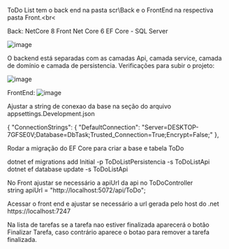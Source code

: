 ToDo List tem o back end na pasta scr\Back e o FrontEnd na respectiva pasta Front.<br<

Back: NetCore 8
Front Net Core 6
EF Core - SQL Server 

![image](https://github.com/user-attachments/assets/52e441f6-f8bb-4876-8f8a-84fdb3a6791d)



O backend está separadas com as camadas Api, camada service, camada de domínio e camada de persistencia.
Verificações para subir o projeto:

![image](https://github.com/user-attachments/assets/7ef427a5-cd00-4a0b-ba22-1949352c36b3) <br>


FrontEnd:
![image](https://github.com/user-attachments/assets/7f285d40-4b50-4892-b33d-cc4c035dd7e0)


Ajustar a string de conexao da base na seção do arquivo appsettings.Development.json

{
  "ConnectionStrings": {
  "DefaultConnection": "Server=DESKTOP-7GFSE0V;Database=DbTask;Trusted_Connection=True;Encrypt=False;"
},

Rodar a migração do EF Core para criar a base e tabela ToDo

dotnet ef migrations add Initial -p ToDoListPersistencia -s ToDoListApi<br>
dotnet ef database update -s ToDoListApi

No Front ajustar se necessário a apiUrl da api no ToDoController  
  string apiUrl = "http://localhost:5072/api/ToDo";

Acessar o front end e ajustar se necessário a url gerada pelo host do .net
  https://localhost:7247

Na lista de tarefas se a tarefa nao estiver finalizada aparecerá o botão Finalizar Tarefa, caso contrário aparece o botao para 
remover a tarefa finalizada.


